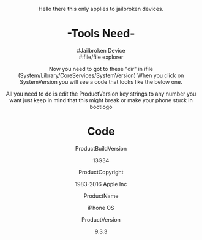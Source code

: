 <html>
<head>
<title>ChangingVersion</title>
</head>
<body>
<div align="center"><p>Hello there this only applies to jailbroken devices.</p></div>
<div align="center"><h1>-Tools Need-</h1></div>
<div align="center">#Jailbroken Device</div>
<div align="center">#ifile/file explorer</div>

<div align="center"><p>Now you need to got to these "dir" in ifile
(System/Library/CoreServices/SystemVersion)
When you click on SystemVersion you will see 
a code that looks like the below one.</p>
<p>All you need to do is edit the ProductVersion key strings
to any number you want just keep in mind that this might break or make your phone stuck in bootlogo</p></div>

<div align="center">
 <h1>Code</h1>
</div>

<div align="center"><p>ProductBuildVersion</p>
	<p>13G34</p>
	<p>ProductCopyright</p>
	<p>1983-2016 Apple Inc</p>
	<p>ProductName</p>
	<p>iPhone OS</p>
	<p>ProductVersion</p>
	<p>9.3.3</p></div>
</body>
</html>
